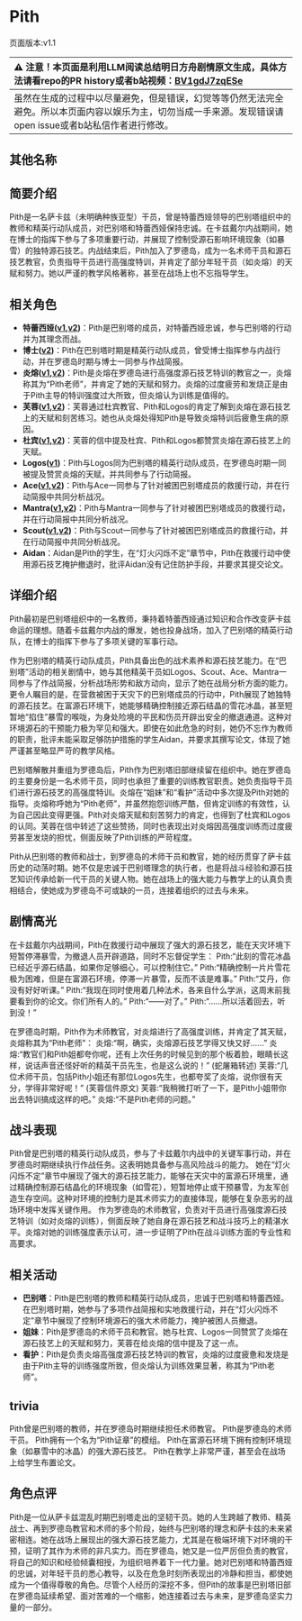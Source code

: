 # Pith
页面版本:v1.1
 

| :warning: 注意！本页面是利用LLM阅读总结明日方舟剧情原文生成，具体方法请看repo的PR history或者b站视频：[BV1gdJ7zqESe](https://www.bilibili.com/video/BV1gdJ7zqESe/)         |
|:----------------------------|
| 虽然在生成的过程中以尽量避免，但是错误，幻觉等等仍然无法完全避免。所以本页面内容以娱乐为主，切勿当成一手来源。发现错误请open issue或者b站私信作者进行修改。|



## 其他名称

## 简要介绍
Pith是一名萨卡兹（未明确种族亚型）干员，曾是特蕾西娅领导的巴别塔组织中的教师和精英行动队成员，对巴别塔和特蕾西娅保持忠诚。在卡兹戴尔内战期间，她在博士的指挥下参与了多项重要行动，并展现了控制受源石影响环境现象（如暴雪）的独特源石技艺。内战结束后，Pith加入了罗德岛，成为一名术师干员和源石技艺教官，负责指导干员进行高强度特训，并肯定了部分年轻干员（如炎熔）的天赋和努力。她以严谨的教学风格著称，甚至在战场上也不忘指导学生。
## 相关角色
-   **特蕾西娅([v1](extended_char_te_lei_xi_ya.md),[v2](../char_v3/extended_char_te_lei_xi_ya.md))**：Pith是巴别塔的成员，对特蕾西娅忠诚，参与巴别塔的行动并为其理念而战。
-   **博士([v2](../char_v3/extended_char_bo_shi.md))**：Pith在巴别塔时期是精英行动队成员，曾受博士指挥参与内战行动，并在罗德岛时期与博士一同参与作战简报。
-   **炎熔([v1](char_121_lava.md),[v2](../char_v3/char_121_lava.md))**：Pith是炎熔在罗德岛进行高强度源石技艺特训的教官之一，炎熔称其为“Pith老师”，并肯定了她的天赋和努力。炎熔的过度疲劳和发烧正是由于Pith主导的特训强度过大所致，但炎熔认为训练是值得的。
-   **芙蓉([v1](char_120_hibisc.md),[v2](../char_v3/char_120_hibisc.md))**：芙蓉通过杜宾教官、Pith和Logos的肯定了解到炎熔在源石技艺上的天赋和刻苦练习。她也从炎熔处得知Pith是导致炎熔特训后疲惫生病的原因。
-   **杜宾([v1](char_130_doberm.md),[v2](../char_v3/char_130_doberm.md))**：芙蓉的信中提及杜宾、Pith和Logos都赞赏炎熔在源石技艺上的天赋。
-   **Logos([v1](extended_char_Logos.md))**：Pith与Logos同为巴别塔的精英行动队成员，在罗德岛时期一同被提及赞赏炎熔的天赋，并共同参与了行动简报。
-   **Ace([v1](extended_char_Ace.md),[v2](../char_v3/extended_char_Ace.md))**：Pith与Ace一同参与了针对被困巴别塔成员的救援行动，并在行动简报中共同分析战况。
-   **Mantra([v1](extended_char_Mantra.md),[v2](../char_v3/extended_char_Mantra.md))**：Pith与Mantra一同参与了针对被困巴别塔成员的救援行动，并在行动简报中共同分析战况。
-   **Scout([v1](extended_char_Scout.md),[v2](../char_v3/extended_char_Scout.md))**：Pith与Scout一同参与了针对被困巴别塔成员的救援行动，并在行动简报中共同分析战况。
-   **Aidan**：Aidan是Pith的学生，在“灯火闪烁不定”章节中，Pith在救援行动中使用源石技艺掩护撤退时，批评Aidan没有记住防护手段，并要求其提交论文。
## 详细介绍
Pith最初是巴别塔组织中的一名教师，秉持着特蕾西娅通过知识和合作改变萨卡兹命运的理想。随着卡兹戴尔内战的爆发，她也投身战场，加入了巴别塔的精英行动队，在博士的指挥下参与了多项关键的军事行动。

作为巴别塔的精英行动队成员，Pith具备出色的战术素养和源石技艺能力。在“巴别塔”活动的相关剧情中，她与其他精英干员如Logos、Scout、Ace、Mantra一同参与了作战简报，分析战场形势和敌方动向，显示了她在战局分析方面的能力。更令人瞩目的是，在营救被困于天灾下的巴别塔成员的行动中，Pith展现了她独特的源石技艺。在富源石环境下，她能够精确控制接近源石结晶的雪花冰晶，甚至短暂地“掐住”暴雪的喉咙，为身处险境的平民和伤员开辟出安全的撤退通道。这种对环境源石的干预能力极为罕见和强大。即使在如此危急的时刻，她仍不忘作为教师的职责，批评未能采取足够防护措施的学生Aidan，并要求其撰写论文，体现了她严谨甚至略显严苛的教学风格。

巴别塔解散并重组为罗德岛后，Pith作为巴别塔旧部继续留在组织中。她在罗德岛的主要身份是一名术师干员，同时也承担了重要的训练教官职责。她负责指导干员们进行源石技艺的高强度特训。炎熔在“姐妹”和“看护”活动中多次提及Pith对她的指导。炎熔称呼她为“Pith老师”，并虽然抱怨训练严酷，但肯定训练的有效性，认为自己因此变得更强。Pith对炎熔天赋和刻苦努力的肯定，也得到了杜宾和Logos的认同。芙蓉在信中转述了这些赞扬，同时也表现出对炎熔因高强度训练而过度疲劳甚至发烧的担忧，侧面反映了Pith训练的严苛程度。

Pith从巴别塔的教师和战士，到罗德岛的术师干员和教官，她的经历贯穿了萨卡兹历史的动荡时期。她不仅是忠诚于巴别塔理念的执行者，也是将战斗经验和源石技艺知识传承给新一代干员的关键人物。她在战场上的强大能力与教学上的认真负责相结合，使她成为罗德岛不可或缺的一员，连接着组织的过去与未来。
## 剧情高光
在卡兹戴尔内战期间，Pith在救援行动中展现了强大的源石技艺，能在天灾环境下短暂停滞暴雪，为撤退人员开辟道路，同时不忘督促学生：
Pith:“此刻的雪花冰晶已经近乎源石结晶，如果你足够细心，可以控制住它。”
Pith:“精确控制一片片雪花极为困难，但是在富源石环境，停滞一片暴雪，反而不该是难事。”
Pith:“艾丹，你没有好好听课。”
Pith:“我现在同时使用着几种法术，各来自什么学派，这周末前我要看到你的论文。你们所有人的。”
Pith:“——对了。”
Pith:“......所以活着回去，听到没！”

在罗德岛时期，Pith作为术师教官，对炎熔进行了高强度训练，并肯定了其天赋，炎熔称其为“Pith老师”：
炎熔:“啊，确实，炎熔源石技艺学得又快又好......”
炎熔:“教官们和Pith姐都夸你呢，还有上次任务的时候见到的那个板着脸，眼睛长这样，说话声音还怪好听的精英干员先生，也是这么说的！” (蛇屠箱转述)
芙蓉:“几位术师干员，包括Pith小姐还有那位Logos先生，也都夸奖了炎熔，说你很有天分，学得非常好呢！” (芙蓉信件原文)
芙蓉:“我稍微打听了一下，是Pith小姐带你出去特训搞成这样的吧。”
炎熔:“不是Pith老师的问题。”
## 战斗表现
Pith曾是巴别塔的精英行动队成员，参与了卡兹戴尔内战中的关键军事行动，并在罗德岛时期继续执行作战任务。这表明她具备参与高风险战斗的能力。
她在“灯火闪烁不定”章节中展现了强大的源石技艺能力，能够在天灾中的富源石环境里，通过精确控制源石结晶化的环境现象（如雪花），短暂地停止或干预暴雪，为友军创造生存空间。这种对环境的控制力是其术师实力的直接体现，能够在复杂恶劣的战场环境中发挥关键作用。
作为罗德岛的术师教官，负责对干员进行高强度源石技艺特训（如对炎熔的训练），侧面反映了她自身在源石技艺和战斗技巧上的精湛水平。炎熔对她的训练强度表示认可，进一步证明了Pith在战斗训练方面的专业性和高要求。
## 相关活动
-   **巴别塔**：Pith是巴别塔的教师和精英行动队成员，忠诚于巴别塔和特蕾西娅。在巴别塔时期，她参与了多项作战简报和实地救援行动，并在“灯火闪烁不定”章节中展现了控制环境源石的强大术师能力，掩护被困人员撤退。
-   **姐妹**：Pith是罗德岛的术师干员和教官。她与杜宾、Logos一同赞赏了炎熔在源石技艺上的天赋和努力，芙蓉在给炎熔的信中提及了这一点。
-   **看护**：Pith是负责炎熔高强度源石技艺特训的教官，炎熔的过度疲惫和发烧是由于Pith主导的训练强度所致，但炎熔认为训练效果显著，称其为“Pith老师”。
## trivia
Pith曾是巴别塔的教师，并在罗德岛时期继续担任术师教官。
Pith是罗德岛的术师干员。
Pith拥有一个名为“Pith证章”的模组。
Pith在富源石环境下拥有控制环境现象（如暴雪中的冰晶）的强大源石技艺。
Pith在教学上非常严谨，甚至会在战场上给学生布置论文。
## 角色点评
Pith是一位从萨卡兹混乱时期巴别塔走出的坚韧干员。她的人生跨越了教师、精英战士、再到罗德岛教官和术师的多个阶段，始终与巴别塔的理念和萨卡兹的未来紧密相连。她在战场上展现出的强大源石技艺能力，尤其是在极端环境下对环境的干预，证明了其作为术师的非凡实力。而在罗德岛，她又是一位严厉但负责的教官，将自己的知识和经验倾囊相授，为组织培养着下一代力量。她对巴别塔和特蕾西娅的忠诚，对年轻干员的悉心教导，以及在危急时刻所表现出的冷静和担当，都使她成为一个值得尊敬的角色。尽管个人经历的深挖不多，但Pith的故事是巴别塔旧部在罗德岛延续希望、面对苦难的一个缩影，她连接着过去与未来，是罗德岛坚实力量的一部分。